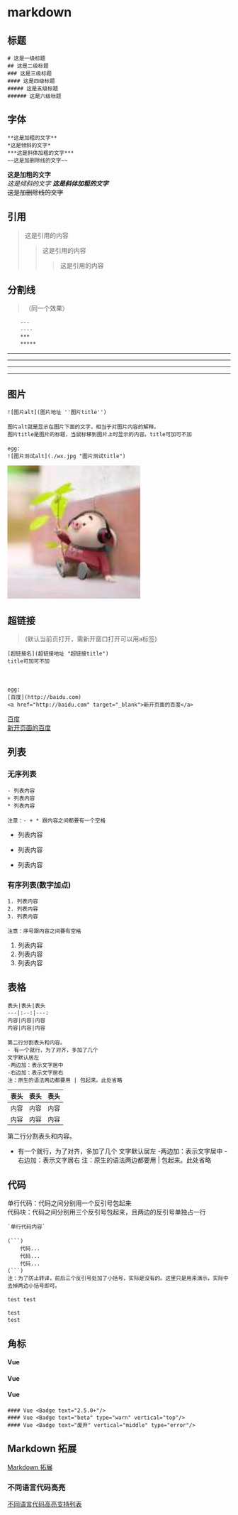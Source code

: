 # markdown

## 标题
```
# 这是一级标题
## 这是二级标题
### 这是三级标题
#### 这是四级标题
##### 这是五级标题
###### 这是六级标题
```

## 字体

``` 
**这是加粗的文字**  
*这是倾斜的文字*
***这是斜体加粗的文字***  
~~这是加删除线的文字~~
```

**这是加粗的文字**  
*这是倾斜的文字*
***这是斜体加粗的文字***  
~~这是加删除线的文字~~

## 引用
>这是引用的内容
>>这是引用的内容
>>>这是引用的内容

## 分割线
>（同一个效果）

```
    ---
    ----
    ***
    *****
```

---
----
***
*****

## 图片

```
![图片alt](图片地址 ''图片title'')

图片alt就是显示在图片下面的文字，相当于对图片内容的解释。
图片title是图片的标题，当鼠标移到图片上时显示的内容。title可加可不加

egg: 
![图片测试alt](./wx.jpg "图片测试title")
```

![图片测试alt](./wx.jpg "图片测试title")

## 超链接 
> (默认当前页打开，需新开窗口打开可以用a标签)

```
[超链接名](超链接地址 "超链接title")
title可加可不加



egg: 
[百度](http://baidu.com)
<a href="http://baidu.com" target="_blank">新开页面的百度</a>
```
[百度](http://baidu.com)  
<a href="http://baidu.com" target="_blank">新开页面的百度</a>

## 列表
### 无序列表
```
- 列表内容
+ 列表内容
* 列表内容

注意：- + * 跟内容之间都要有一个空格
```

- 列表内容   
+ 列表内容
* 列表内容

### 有序列表(数字加点)
```
1. 列表内容
2. 列表内容
3. 列表内容

注意：序号跟内容之间要有空格
```

1. 列表内容   
2. 列表内容  
3. 列表内容

## 表格
```
表头|表头|表头
---|:--:|---:
内容|内容|内容
内容|内容|内容

第二行分割表头和内容。
- 有一个就行，为了对齐，多加了几个
文字默认居左
-两边加：表示文字居中
-右边加：表示文字居右
注：原生的语法两边都要用 | 包起来。此处省略
```

表头|表头|表头
---|:--:|---:
内容|内容|内容
内容|内容|内容

第二行分割表头和内容。
- 有一个就行，为了对齐，多加了几个
文字默认居左
-两边加：表示文字居中
-右边加：表示文字居右
注：原生的语法两边都要用 | 包起来。此处省略

## 代码
单行代码：代码之间分别用一个反引号包起来  
代码块：代码之间分别用三个反引号包起来，且两边的反引号单独占一行

```
`单行代码内容`

(```)
    代码...
    代码...
    代码...
(```)
注：为了防止转译，前后三个反引号处加了小括号，实际是没有的。这里只是用来演示，实际中去掉两边小括号即可。
```

`test test`

```
test
test
```

## 角标
#### Vue <Badge text="2.5.0+"/> 
#### Vue <Badge text="beta" type="warn" vertical="top"/> 
#### Vue <Badge text="废弃" vertical="middle" type="error"/>

```
#### Vue <Badge text="2.5.0+"/> 
#### Vue <Badge text="beta" type="warn" vertical="top"/> 
#### Vue <Badge text="废弃" vertical="middle" type="error"/>
```

## Markdown 拓展
[Markdown 拓展](https://vuepress.vuejs.org/zh/guide/markdown.html)

### 不同语言代码高亮
<a href="https://prismjs.com/#supported-languages">不同语言代码高亮支持列表</a>

